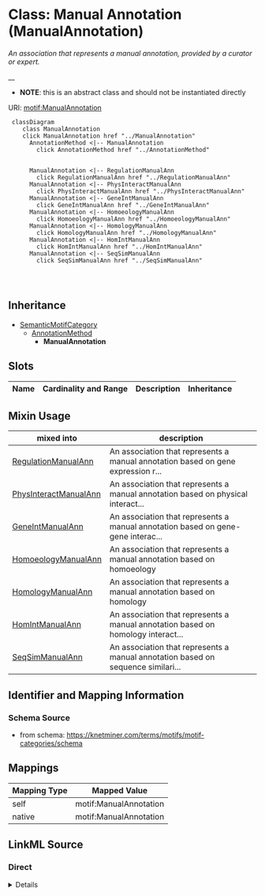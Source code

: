 

# Class: Manual Annotation (ManualAnnotation) 


_An association that represents a manual annotation, provided by a curator or expert._

__




* __NOTE__: this is an abstract class and should not be instantiated directly


URI: [motif:ManualAnnotation](https://knetminer.com/terms/motifs/motif-categories/ManualAnnotation)






```mermaid
 classDiagram
    class ManualAnnotation
    click ManualAnnotation href "../ManualAnnotation"
      AnnotationMethod <|-- ManualAnnotation
        click AnnotationMethod href "../AnnotationMethod"
      

      ManualAnnotation <|-- RegulationManualAnn
        click RegulationManualAnn href "../RegulationManualAnn"
      ManualAnnotation <|-- PhysInteractManualAnn
        click PhysInteractManualAnn href "../PhysInteractManualAnn"
      ManualAnnotation <|-- GeneIntManualAnn
        click GeneIntManualAnn href "../GeneIntManualAnn"
      ManualAnnotation <|-- HomoeologyManualAnn
        click HomoeologyManualAnn href "../HomoeologyManualAnn"
      ManualAnnotation <|-- HomologyManualAnn
        click HomologyManualAnn href "../HomologyManualAnn"
      ManualAnnotation <|-- HomIntManualAnn
        click HomIntManualAnn href "../HomIntManualAnn"
      ManualAnnotation <|-- SeqSimManualAnn
        click SeqSimManualAnn href "../SeqSimManualAnn"
      
      
      
```





## Inheritance
* [SemanticMotifCategory](SemanticMotifCategory.md)
    * [AnnotationMethod](AnnotationMethod.md)
        * **ManualAnnotation**



## Slots

| Name | Cardinality and Range | Description | Inheritance |
| ---  | --- | --- | --- |



## Mixin Usage

| mixed into | description |
| --- | --- |
| [RegulationManualAnn](RegulationManualAnn.md) | An association that represents a manual annotation based on gene expression r... |
| [PhysInteractManualAnn](PhysInteractManualAnn.md) | An association that represents a manual annotation based on physical interact... |
| [GeneIntManualAnn](GeneIntManualAnn.md) | An association that represents a manual annotation based on gene-gene interac... |
| [HomoeologyManualAnn](HomoeologyManualAnn.md) | An association that represents a manual annotation based on homoeology |
| [HomologyManualAnn](HomologyManualAnn.md) | An association that represents a manual annotation based on homology |
| [HomIntManualAnn](HomIntManualAnn.md) | An association that represents a manual annotation based on homology interact... |
| [SeqSimManualAnn](SeqSimManualAnn.md) | An association that represents a manual annotation based on sequence similari... |








## Identifier and Mapping Information







### Schema Source


* from schema: https://knetminer.com/terms/motifs/motif-categories/schema




## Mappings

| Mapping Type | Mapped Value |
| ---  | ---  |
| self | motif:ManualAnnotation |
| native | motif:ManualAnnotation |







## LinkML Source

<!-- TODO: investigate https://stackoverflow.com/questions/37606292/how-to-create-tabbed-code-blocks-in-mkdocs-or-sphinx -->

### Direct

<details>
```yaml
name: ManualAnnotation
description: 'An association that represents a manual annotation, provided by a curator
  or expert.

  '
title: Manual Annotation
from_schema: https://knetminer.com/terms/motifs/motif-categories/schema
is_a: AnnotationMethod
abstract: true
mixin: true

```
</details>

### Induced

<details>
```yaml
name: ManualAnnotation
description: 'An association that represents a manual annotation, provided by a curator
  or expert.

  '
title: Manual Annotation
from_schema: https://knetminer.com/terms/motifs/motif-categories/schema
is_a: AnnotationMethod
abstract: true
mixin: true

```
</details>